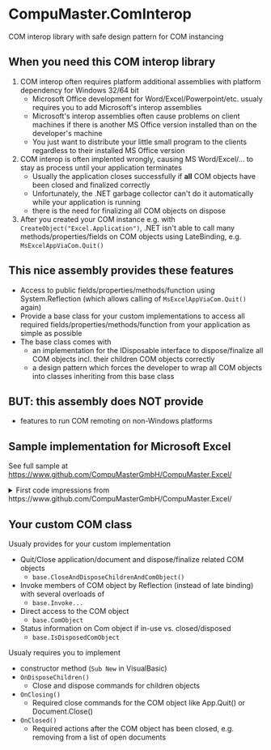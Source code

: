 # CompuMaster.ComInterop
COM interop library with safe design pattern for COM instancing

## When you need this COM interop library
1. COM interop often requires platform additional assemblies with platform dependency for Windows 32/64 bit
   * Microsoft Office development for Word/Excel/Powerpoint/etc. usualy requires you to add Microsoft's interop assemblies
   * Microsoft's interop assemblies often cause problems on client machines if there is another MS Office version installed than on the developer's machine
   * You just want to distribute your little small program to the clients regardless to their installed MS Office version
2. COM interop is often implented wrongly, causing MS Word/Excel/... to stay as process until your application terminates
   * Usually the application closes successfully if **all** COM objects have been closed and finalized correctly
   * Unfortunately, the .NET garbage collector can't do it automatically while your application is running
   * there is the need for finalizing all COM objects on dispose
3. After you created your COM instance e.g. with `CreateObject("Excel.Application")`, .NET isn't able to call many methods/properties/fields on COM objects using LateBinding, e.g. `MsExcelAppViaCom.Quit()`

## This nice assembly provides these features
* Access to public fields/properties/methods/function using System.Reflection (which allows calling of `MsExcelAppViaCom.Quit()` again)
* Provide a base class for your custom implementations to access all required fields/properties/methods/function from your application as simple as possible
* The base class comes with 
  * an implementation for the IDisposable interface to dispose/finalize all COM objects incl. their children COM objects correctly 
  * a design pattern which forces the developer to wrap all COM objects into classes inheriting from this base class

## BUT: this assembly does NOT provide 
* features to run COM remoting on non-Windows platforms

## Sample implementation for Microsoft Excel

See full sample at https://www.github.com/CompuMasterGmbH/CompuMaster.Excel/

<details>
<summary>First code impressions from https://www.github.com/CompuMasterGmbH/CompuMaster.Excel/</summary>

### ExcelApplication

```vb.net
Public Class ExcelApplication
    Inherits ComObjectBase

    Public Sub New()
        MyBase.New(Nothing, CreateObject("Excel.Application"))
        Me.Workbooks = New ExcelWorkbooksCollection(Me, Me)
    End Sub

    Public ReadOnly Property Workbooks As ExcelWorkbooksCollection

    Public Property UserControl As Boolean
        Get
            Return InvokePropertyGet(Of Boolean)("UserControl")
        End Get
        Set(value As Boolean)
            InvokePropertySet("UserControl", value)
        End Set
    End Property

    Public Property DisplayAlerts As Boolean
        Get
            Return InvokePropertyGet(Of Boolean)("DisplayAlerts")
        End Get
        Set(value As Boolean)
            InvokePropertySet("DisplayAlerts", value)
        End Set
    End Property

    Public Property Visible As Boolean
        Get
            Return InvokePropertyGet(Of Boolean)("Visible")
        End Get
        Set(value As Boolean)
            InvokePropertySet("Visible", value)
        End Set
    End Property

    Public Function Dialogs(type As Enumerations.XlBuiltInDialog) As ExcelDialog
        Return New ExcelDialog(Me, InvokePropertyGet("Dialogs", CType(type, Integer)))
    End Function

    Public Function Run(vbaMethodNameInclWorkbookName As String) As Object
        Return InvokeFunction("Run", New Object() {vbaMethodNameInclWorkbookName})
    End Function

    Public Function Run(workbookName As String, vbaMethod As String) As Object
        Return InvokeFunction("Run", New Object() {"'" & workbookName & "'!" & vbaMethod})
    End Function

    Public ReadOnly Property IsClosed As Boolean
        Get
            Return MyBase.IsDisposedComObject
        End Get
    End Property

    Public Sub Close()
        Me.Quit()
    End Sub

    Public Sub Quit()
        If Not IsDisposedComObject Then
            UserControl = True
            MyBase.CloseAndDisposeChildrenAndComObject()
        End If
    End Sub

    Private AdditionalDisposeChildrenList As New List(Of ComObjectBase)

    Protected Overrides Sub OnDisposeChildren()
        If Me.Workbooks IsNot Nothing Then Me.Workbooks.Dispose()
    End Sub

    Protected Overrides Sub OnClosing()
        InvokeMethod("Quit")
    End Sub

    Protected Overrides Sub OnClosed()
        GC.Collect(2, GCCollectionMode.Forced, True)
    End Sub

End Class
```

### Excel WorkboksCollection
```vb.net
Public Class ExcelWorkbooksCollection
    Inherits ComObjectBase

    Friend Sub New(parentItemResponsibleForDisposal As ComObjectBase, app As ExcelApplication)
        MyBase.New(parentItemResponsibleForDisposal, app.InvokePropertyGet("Workbooks"))
        Me.Parent = app
    End Sub

    Friend ReadOnly Parent As ExcelApplication

    Public Workbooks As New List(Of ExcelWorkbook)

    Public Function Open(path As String) As ExcelWorkbook
        Dim wb As New ExcelWorkbook(Me, Me, path)
        Me.Workbooks.Add(wb)
        Return wb
    End Function

    Protected Overrides Sub OnDisposeChildren()
        For MyCounter As Integer = Workbooks.Count - 1 To 0 Step -1
            Workbooks(MyCounter).Dispose()
        Next
    End Sub

    Protected Overrides Sub OnClosing()
    End Sub

    Protected Overrides Sub OnClosed()
    End Sub

End Class
```
</details>

## Your custom COM class

Usualy provides for your custom implementation
* Quit/Close application/document and dispose/finalize related COM objects
  * `base.CloseAndDisposeChildrenAndComObject()` 
* Invoke members of COM object by Reflection (instead of late binding) with several overloads of
  * `base.Invoke...`
* Direct access to the COM object
  * `base.ComObject`
* Status information on Com object if in-use vs. closed/disposed
  * `base.IsDisposedComObject`

Usualy requires you to implement
* constructor method (`Sub New` in VisualBasic)
* `OnDisposeChildren()`
  * Close and dispose commands for children objects
* `OnClosing()`
  * Required close commands for the COM object like App.Quit() or Document.Close()
* `OnClosed()`
  * Required actions after the COM object has been closed, e.g. removing from a list of open documents
